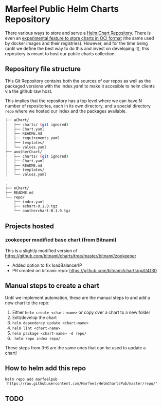# Marfeel Public Helm Charts Repository

There various ways to store and serve a [Helm Chart Repository](https://helm.sh/docs/topics/chart_repository/). There is even an [experimental feature to store charts in OCI format](https://v3.helm.sh/docs/topics/registries/) (the same used by docker images and their registries).
However, and for the time being (until we define the best way to do this and invest on developing it), this repository is meant to host our public charts collection.

## Repository file structure

This Git Repository contains both the sources of our repos as well as the packaged versions with the index.yaml to make it accesible to helm clients via the github raw host.

This implies that the repository has a top level where we can have N number of repositories, each in its own directory, and a special directory `repo` where we hosted our index and the packages available.

```sh
├── aChart/
│   ├── charts/ (git ignored)
│   ├── Chart.yaml
│   ├── README.md
│   ├── requirements.yaml
│   ├── templates/
│   └── values.yaml
├── anotherChart/
│   ├── charts/ (git ignored)
│   ├── Chart.yaml
│   ├── README.md
│   ├── templates/
│   └── values.yaml
.
.
├── nChart/
├── README.md
└── repo/
    ├── index.yaml
    ├── achart-0.1.0.tgz
    └── anotherchart-0.1.0.tgz
```

## Projects hosted

### zookeeper modified base chart (from Bitnami)

This is a slightly modified version of https://github.com/bitnami/charts/tree/master/bitnami/zookeeper

- Added option to fix loadBalancerIP
- PR created on bitnami repo: https://github.com/bitnami/charts/pull/4130

## Manual steps to create a chart

Until we implement automation, these are the manual steps to  and add a new chart to the repo:

1. Either `helm create <chart-mame>` or copy over a chart to a new folder
2. Edit/develop the chart
3. `helm dependency update <chart-mame>`
4. `helm lint <chart-name>`
5. `helm package <chart-name> -d repo/`
6. ` helm repo index repo/`

These steps from 3-6 are the same ones that can be used to update a chart!

## How to helm add this repo

`helm repo add marfeelpub 'https://raw.githubusercontent.com/Marfeel/HelmChartsPub/master/repo/'`

## TODO
